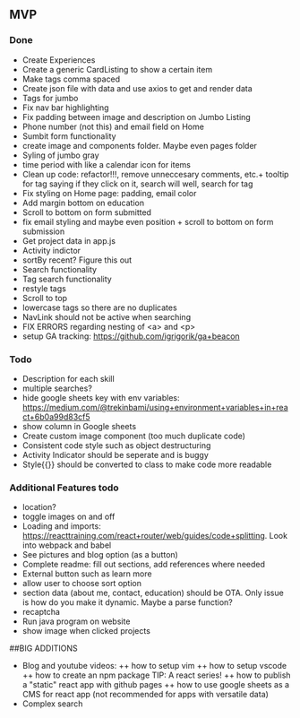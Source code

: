 ## MVP

### Done

- Create Experiences
- Create a generic CardListing to show a certain item
- Make tags comma spaced
- Create json file with data and use axios to get and render data
- Tags for jumbo
- Fix nav bar highlighting
- Fix padding between image and description on Jumbo Listing
- Phone number (not this) and email field on Home
- Sumbit form functionality
- create image and components folder. Maybe even pages folder
- Syling of jumbo gray
- time period with like a calendar icon for items
- Clean up code: refactor!!!, remove unneccesary comments, etc.+ tooltip for tag saying if they click on it, search will well, search for tag
- Fix styling on Home page: padding, email color
- Add margin bottom on education
- Scroll to bottom on form submitted
- fix email styling and maybe even position + scroll to bottom on form submission
- Get project data in app.js
- Activity indictor
- sortBy recent? Figure this out
- Search functionality
- Tag search functionality
- restyle tags
- Scroll to top
- lowercase tags so there are no duplicates
- NavLink should not be active when searching
- FIX ERRORS regarding nesting of \<a\> and \<p\>
- setup GA tracking: https://github.com/igrigorik/ga+beacon

### Todo

- Description for each skill
- multiple searches?
- hide google sheets key with env variables: https://medium.com/@trekinbami/using+environment+variables+in+react+6b0a99d83cf5
- show column in Google sheets
- Create custom image component (too much duplicate code)
- Consistent code style such as object destructuring
- Activity Indicator should be seperate and is buggy
- Style{{}} should be converted to class to make code more readable

### Additional Features todo

- location?
- toggle images on and off
- Loading and imports: https://reacttraining.com/react+router/web/guides/code+splitting. Look into webpack and babel
- See pictures and blog option (as a button)
- Complete readme: fill out sections, add references where needed
- External button such as learn more
- allow user to choose sort option
- section data (about me, contact, education) should be OTA.
  Only issue is how do you make it dynamic. Maybe a parse function?
- recaptcha
- Run java program on website
- show image when clicked projects

##BIG ADDITIONS

- Blog and youtube videos:
  ++ how to setup vim
  ++ how to setup vscode
  ++ how to create an npm package
  TIP: A react series!
  ++ how to publish a "static" react app with github pages
  ++ how to use google sheets as a CMS for react app (not recommended for apps with versatile data)
- Complex search
